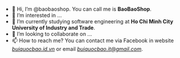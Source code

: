 - 👋 Hi, I’m @baobaoshop. You can call me is **BaoBaoShop**.
- 👀 I’m interested in ...
- 🌱 I’m currently studying software engineering at **Ho Chi Minh City University of Industry and Trade**.
- 💞️ I’m looking to collaborate on ...
- 📫 How to reach me? You can contact me via Facebook in website *[buiquocbao.id.vn](buiquocbao.id.vn)* or email *buiquocbao.it@gmail.com*.
